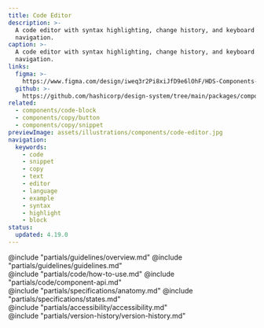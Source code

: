 ```yaml
---
title: Code Editor
description: >-
  A code editor with syntax highlighting, change history, and keyboard
  navigation.
caption: >-
  A code editor with syntax highlighting, change history, and keyboard
  navigation.
links:
  figma: >-
    https://www.figma.com/design/iweq3r2Pi8xiJfD9e6lOhF/HDS-Components-v2.0?m=auto&node-id=69795-4433&t=WuWetCw0HQ2E5TJa-1
  github: >-
    https://github.com/hashicorp/design-system/tree/main/packages/components/src/components/hds/code-editor
related:
  - components/code-block
  - components/copy/button
  - components/copy/snippet
previewImage: assets/illustrations/components/code-editor.jpg
navigation:
  keywords:
    - code
    - snippet
    - copy
    - text
    - editor
    - language
    - example
    - syntax
    - highlight
    - block
status:
  updated: 4.19.0
---
```


<section data-tab="Guidelines">
  @include "partials/guidelines/overview.md"
  @include "partials/guidelines/guidelines.md"
</section>

<section data-tab="Code">
  @include "partials/code/how-to-use.md"
  @include "partials/code/component-api.md"
</section>

<section data-tab="Specifications">
  @include "partials/specifications/anatomy.md"
  @include "partials/specifications/states.md"
</section>

<section data-tab="Accessibility">
  @include "partials/accessibility/accessibility.md"
</section>

<section data-tab="Version history">
  @include "partials/version-history/version-history.md"
</section>
